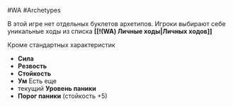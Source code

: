 #WA #Archetypes

В этой игре нет отдельных буклетов архетипов.
Игроки выбирают себе уникальные ходы из списка **[[!(WA) Личные ходы|Личных ходов]]**

Кроме стандартных характеристик 
- **Сила**
- **Резвость**
- **Стойкость**
- **Ум**
Есть еще 
- текущий **Уровень паники** 
- **Порог паники** (стойкость +5)